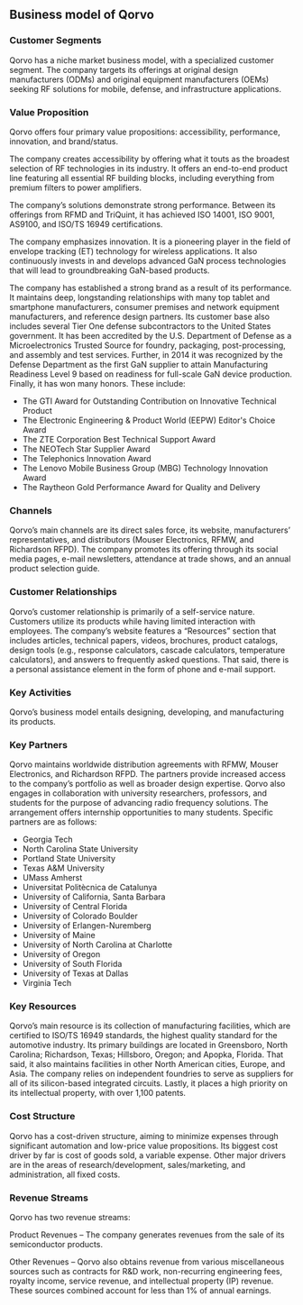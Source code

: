 Business model of Qorvo
-----------------------

 ### Customer Segments

 Qorvo has a niche market business model, with a specialized customer segment. The company targets its offerings at original design manufacturers (ODMs) and original equipment manufacturers (OEMs) seeking RF solutions for mobile, defense, and infrastructure applications.

 ### Value Proposition

 Qorvo offers four primary value propositions: accessibility, performance, innovation, and brand/status.

 The company creates accessibility by offering what it touts as the broadest selection of RF technologies in its industry. It offers an end-to-end product line featuring all essential RF building blocks, including everything from premium filters to power amplifiers.

 The company’s solutions demonstrate strong performance. Between its offerings from RFMD and TriQuint, it has achieved ISO 14001, ISO 9001, AS9100, and ISO/TS 16949 certifications.

 The company emphasizes innovation. It is a pioneering player in the field of envelope tracking (ET) technology for wireless applications. It also continuously invests in and develops advanced GaN process technologies that will lead to groundbreaking GaN-based products.

 The company has established a strong brand as a result of its performance. It maintains deep, longstanding relationships with many top tablet and smartphone manufacturers, consumer premises and network equipment manufacturers, and reference design partners. Its customer base also includes several Tier One defense subcontractors to the United States government. It has been accredited by the U.S. Department of Defense as a Microelectronics Trusted Source for foundry, packaging, post-processing, and assembly and test services. Further, in 2014 it was recognized by the Defense Department as the first GaN supplier to attain Manufacturing Readiness Level 9 based on readiness for full-scale GaN device production. Finally, it has won many honors. These include:

  * The GTI Award for Outstanding Contribution on Innovative Technical Product
 * The Electronic Engineering & Product World (EEPW) Editor's Choice Award
 * The ZTE Corporation Best Technical Support Award
 * The NEOTech Star Supplier Award
 * The Telephonics Innovation Award
 * The Lenovo Mobile Business Group (MBG) Technology Innovation Award
 * The Raytheon Gold Performance Award for Quality and Delivery
  ### Channels

 Qorvo’s main channels are its direct sales force, its website, manufacturers’ representatives, and distributors (Mouser Electronics, RFMW, and Richardson RFPD). The company promotes its offering through its social media pages, e-mail newsletters, attendance at trade shows, and an annual product selection guide.

 ### Customer Relationships

 Qorvo’s customer relationship is primarily of a self-service nature. Customers utilize its products while having limited interaction with employees. The company’s website features a “Resources” section that includes articles, technical papers, videos, brochures, product catalogs, design tools (e.g., response calculators, cascade calculators, temperature calculators), and answers to frequently asked questions. That said, there is a personal assistance element in the form of phone and e-mail support.

 ### Key Activities

 Qorvo’s business model entails designing, developing, and manufacturing its products.

 ### Key Partners

 Qorvo maintains worldwide distribution agreements with RFMW, Mouser Electronics, and Richardson RFPD. The partners provide increased access to the company’s portfolio as well as broader design expertise. Qorvo also engages in collaboration with university researchers, professors, and students for the purpose of advancing radio frequency solutions. The arrangement offers internship opportunities to many students. Specific partners are as follows:

  * Georgia Tech
 * North Carolina State University
 * Portland State University
 * Texas A&M University
 * UMass Amherst
 * Universitat Politècnica de Catalunya
 * University of California, Santa Barbara
 * University of Central Florida
 * University of Colorado Boulder
 * University of Erlangen-Nuremberg
 * University of Maine
 * University of North Carolina at Charlotte
 * University of Oregon
 * University of South Florida
 * University of Texas at Dallas
 * Virginia Tech
  ### Key Resources

 Qorvo’s main resource is its collection of manufacturing facilities, which are certified to ISO/TS 16949 standards, the highest quality standard for the automotive industry. Its primary buildings are located in Greensboro, North Carolina; Richardson, Texas; Hillsboro, Oregon; and Apopka, Florida. That said, it also maintains facilities in other North American cities, Europe, and Asia. The company relies on independent foundries to serve as suppliers for all of its silicon-based integrated circuits. Lastly, it places a high priority on its intellectual property, with over 1,100 patents.

 ### Cost Structure

 Qorvo has a cost-driven structure, aiming to minimize expenses through significant automation and low-price value propositions. Its biggest cost driver by far is cost of goods sold, a variable expense. Other major drivers are in the areas of research/development, sales/marketing, and administration, all fixed costs.

 ### Revenue Streams

 Qorvo has two revenue streams:

 Product Revenues – The company generates revenues from the sale of its semiconductor products.

 Other Revenues – Qorvo also obtains revenue from various miscellaneous sources such as contracts for R&D work, non-recurring engineering fees, royalty income, service revenue, and intellectual property (IP) revenue. These sources combined account for less than 1% of annual earnings.